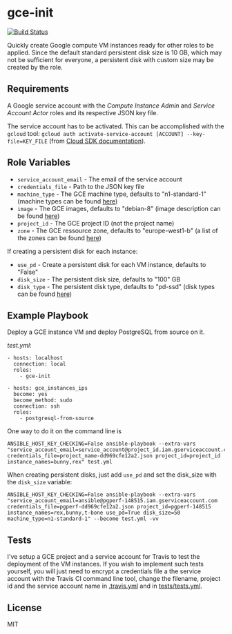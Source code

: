 gce-init
========

[![Build Status](https://travis-ci.org/kal3v/gce-init.svg?branch=master)](https://travis-ci.org/kal3v/gce-init)

Quickly create Google compute VM instances ready for other roles to be applied. Since the default standard persistent disk size is 10 GB, which may not be sufficient for everyone, a persistent disk with custom size may be created by the role.

Requirements
------------

 A Google service account with the _Compute Instance Admin_ and _Service Account Actor_ roles and its respective JSON key file.
 
The service account has to be activated. This can be accomplished with the `gcloud` tool: `gcloud auth activate-service-account [ACCOUNT] --key-file=KEY_FILE` (from [Cloud SDK documentation](https://cloud.google.com/sdk/gcloud/reference/auth/activate-service-account)). 

Role Variables
--------------

* `service_account_email` - The email of the service account
* `credentials_file` - Path to the JSON key file
* `machine_type` -  The GCE machine type, defaults to "n1-standard-1" (machine types can be found [here](https://cloud.google.com/compute/docs/machine-types))
* `image` - The GCE images, defaults to "debian-8" (image description can be found [here](https://cloud.google.com/compute/docs/images))
* `project_id` -  The GCE project ID (not the project name)
* `zone` - The GCE ressource zone, defaults to "europe-west1-b" (a list of the zones can be found [here](https://cloud.google.com/compute/docs/regions-zones/regions-zones))

If creating a persistent disk for each instance:

* `use_pd` - Create a persistent disk for each VM instance, defaults to "False"
* `disk_size` - The persistent disk size, defaults to "100" GB
* `disk_type` - The persistent disk type, defaults to "pd-ssd" (disk types can be found [here](https://cloud.google.com/compute/docs/disks/))


Example Playbook
----------------

Deploy a GCE instance VM and deploy PostgreSQL from source on it.

 _test.yml_:

    - hosts: localhost
      connection: local
      roles:
        - gce-init

    - hosts: gce_instances_ips
      become: yes
      become_method: sudo
      connection: ssh
      roles: 
        - postgresql-from-source

One way to do it on the command line is 

    ANSIBLE_HOST_KEY_CHECKING=False ansible-playbook --extra-vars "service_account_email=service_account@project_id.iam.gserviceaccount.com credentials_file=project_name-dd969cfe12a2.json project_id=project_id instance_names=bunny,rex" test.yml
    
When creating persistent disks, just add `use_pd` and set the disk_size with the `disk_size` variable:

	ANSIBLE_HOST_KEY_CHECKING=False ansible-playbook --extra-vars "service_account_email=ansible@pgperf-148515.iam.gserviceaccount.com credentials_file=pgperf-dd969cfe12a2.json project_id=pgperf-148515 instance_names=rex,bunny,t-bone use_pd=True disk_size=50 machine_type=n1-standard-1" --become test.yml -vv

Tests
-----

I've setup a GCE project and a service account for Travis to test the deployment of the VM instances. If you wish to implement such tests yourself, you will just need to encrypt a credentials file a the service account with the Travis CI command line tool, change the filename, project id and the service account name in [.travis.yml](.travis.yml) and in [tests/tests.yml](tests/test.yml).

License
-------

MIT

